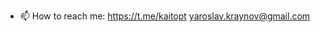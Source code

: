 - 📫 How to reach me:
https://t.me/kaitopt
yaroslav.kraynov@gmail.com

<!---
KyaPr/KyaPr is a ✨ special ✨ repository because its `README.md` (this file) appears on your GitHub profile.
You can click the Preview link to take a look at your changes.
--->
